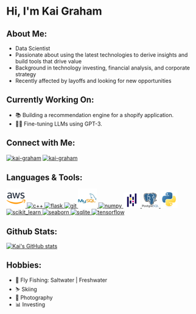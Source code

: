 # Hi, I'm Kai Graham

## About Me:
- Data Scientist 
- Passionate about using the latest technologies to derive insights and build tools that drive value
- Background in technology investing, financial analysis, and corporate strategy
- Recently affected by layoffs and looking for new opportunities

## Currently Working On:
- 📚 Building a recommendation engine for a shopify application.
- 🧑‍💻 Fine-tuning LLMs using GPT-3.

## Connect with Me:
<p align="left">
<a href="https://www.linkedin.com/in/kai-graham-5934706a/" target="blank"><img align="center" src="https://cdn.jsdelivr.net/gh/devicons/devicon/icons/linkedin/linkedin-original.svg" alt="kai-graham" height="35" width="40" /></a>
<a href="mailto:akaigraham@gmail.com" target="blank"><img align="center" src="https://upload.wikimedia.org/wikipedia/commons/7/7e/Gmail_icon_%282020%29.svg" alt="kai-graham" height="30" width="40" /></a>
</p>

## Languages & Tools:
<p align="left"> 
  
  <a href="https://aws.amazon.com" target="_blank" rel="noreferrer"> <img src="https://raw.githubusercontent.com/devicons/devicon/master/icons/amazonwebservices/amazonwebservices-original-wordmark.svg" alt="aws" width="50" height="50"/> </a> <a href="https://cplusplus.com" target="_blank" rel="noreferrer"> <img src="https://cdn.jsdelivr.net/gh/devicons/devicon/icons/cplusplus/cplusplus-original.svg" alt="c++" width="45" height="45"/> </a> <a href="https://flask.palletsprojects.com/" target="_blank" rel="noreferrer"> <img src="https://www.vectorlogo.zone/logos/pocoo_flask/pocoo_flask-icon.svg" alt="flask" width="45" height="45"/> </a> <a href="https://git-scm.com/" target="_blank" rel="noreferrer"> <img src="https://www.vectorlogo.zone/logos/git-scm/git-scm-icon.svg" alt="git" width="45" height="45"/> </a> 
  <a href="https://www.mysql.com/" target="_blank" rel="noreferrer"> <img src="https://raw.githubusercontent.com/devicons/devicon/master/icons/mysql/mysql-original-wordmark.svg" alt="mysql" width="50" height="50"/> </a> <a href="https://numpy.org/" target="_blank" rel="noreferrer"> <img src="https://cdn.jsdelivr.net/gh/devicons/devicon/icons/numpy/numpy-original.svg" alt="numpy" width="50" height="50"/> </a> <a href="https://pandas.pydata.org/" target="_blank" rel="noreferrer"> <img src="https://raw.githubusercontent.com/devicons/devicon/2ae2a900d2f041da66e950e4d48052658d850630/icons/pandas/pandas-original.svg" alt="pandas" width="45" height="40"/> </a> <a href="https://www.postgresql.org" target="_blank" rel="noreferrer"> <img src="https://raw.githubusercontent.com/devicons/devicon/master/icons/postgresql/postgresql-original-wordmark.svg" alt="postgresql" width="45" height="40"/> </a><a href="https://www.python.org" target="_blank" rel="noreferrer"> <img src="https://raw.githubusercontent.com/devicons/devicon/master/icons/python/python-original.svg" alt="python" width="45" height="45"/> </a> <a href="https://scikit-learn.org/" target="_blank" rel="noreferrer"> <img src="https://upload.wikimedia.org/wikipedia/commons/0/05/Scikit_learn_logo_small.svg" alt="scikit_learn" width="45" height="45"/> </a> <a href="https://seaborn.pydata.org/" target="_blank" rel="noreferrer"> <img src="https://seaborn.pydata.org/_images/logo-mark-lightbg.svg" alt="seaborn" width="45" height="45"/> </a> <a href="https://www.sqlite.org/" target="_blank" rel="noreferrer"> <img src="https://www.vectorlogo.zone/logos/sqlite/sqlite-icon.svg" alt="sqlite" width="45" height="45"/> </a> <a href="https://www.tensorflow.org" target="_blank" rel="noreferrer"> <img src="https://www.vectorlogo.zone/logos/tensorflow/tensorflow-icon.svg" alt="tensorflow" width="40" height="40"/> </a> 

</p>

## Github Stats:
[![Kai's GitHub stats](https://github-readme-stats.vercel.app/api?username=akaigraham&show_icons=true&theme=tokyonight)](https://github.com/akaigraham)

<!--- Update when more filled in
[![Top Languages](https://github-readme-stats.vercel.app/api/top-langs/?username=akaigraham&layout=compact&theme=tokyonight&hide=jupyter%20notebook)](https://github.com/akaigraham)
--->

## Hobbies:
- 🎣 Fly Fishing: Saltwater | Freshwater
- ⛷️ Skiing
- 📸 Photography
- 📊 Investing

<!---
akaigraham/akaigraham is a ✨ special ✨ repository because its `README.md` (this file) appears on your GitHub profile.
You can click the Preview link to take a look at your changes.
--->
